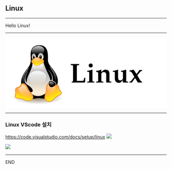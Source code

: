 ## Linux 

***

Hello Linux!

***
<img src = "/images/linuxLogo.PNG" align = "center"> </img>

***

### Linux VScode 설치
https://code.visualstudio.com/docs/setup/linux
<img src = "https://github.com/wallahan/linux/blob/master/images/vscodeinstall.PNG"></img><br>

<img src = "https://github.com/wallahan/linux/blob/master/images/down.png"></img><br>


***
END
